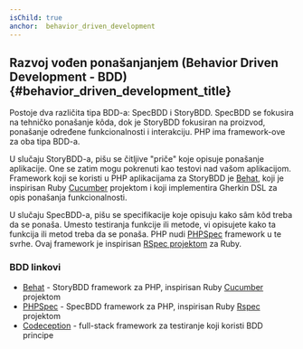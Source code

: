 ```yaml
---
isChild: true
anchor:  behavior_driven_development
---
```


## Razvoj vođen ponašanjanjem (Behavior Driven Development - BDD) {#behavior_driven_development_title}

Postoje dva različita tipa BDD-a: SpecBDD i StoryBDD. SpecBDD se fokusira na tehničko ponašanje kôda,
dok je StoryBDD fokusiran na proizvod, ponašanje određene funkcionalnosti i interakciju. PHP ima
framework-ove za oba tipa BDD-a.

U slučaju StoryBDD-a, pišu se čitljive "priče" koje opisuje ponašanje aplikacije. One se zatim mogu
pokrenuti kao testovi nad vašom aplikacijom. Framework koji se koristi u PHP aplikacijama za StoryBDD
je [Behat], koji je inspirisan Ruby [Cucumber] projektom i koji implementira Gherkin DSL za opis
ponašanja funkcionalnosti.

U slučaju SpecBDD-a, pišu se specifikacije koje opisuju kako sâm kôd treba da se ponaša. Umesto testiranja
funkcije ili metode, vi opisujete kako ta funkcija ili metod treba da se ponaša. PHP nudi [PHPSpec]
framework u te svrhe. Ovaj framework je inspirisan [RSpec projektom][Rspec] za Ruby.

### BDD linkovi

* [Behat] - StoryBDD framework za PHP, inspirisan Ruby [Cucumber] projektom
* [PHPSpec] - SpecBDD framework za PHP, inspirisan Ruby [Rspec] projektom
* [Codeception] - full-stack framework za testiranje koji koristi BDD principe

[Behat]: http://behat.org/
[Cucumber]: http://cukes.info/
[PHPSpec]: http://www.phpspec.net/
[RSpec]: http://rspec.info/
[Codeception]: http://codeception.com/